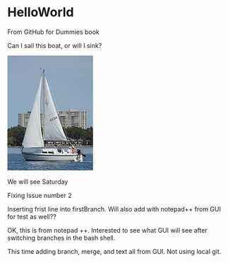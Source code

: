 # HelloWorld
From GitHub for Dummies book

Can I sail this boat, or will I sink?

![headshot](Catalina_Web_Pic.jpg)

We will see Saturday

Fixing Issue number 2

Inserting frist line into firstBranch.  Will also add with notepad++ from GUI for test as well??


OK, this is from notepad ++.  Interested to see what GUI will see after switching branches in the bash shell.

This time adding branch, merge, and text all from GUI.  Not using local git.

